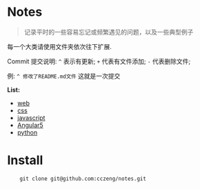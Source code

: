 # Notes

> 记录平时的一些容易忘记或频繁遇见的问题，以及一些典型例子


每一个大类请使用文件夹依次往下扩展.

Commit 提交说明: `^` 表示有更新; `+` 代表有文件添加; `-` 代表删除文件;  

例: `^ 修改了README.md文件` 这就是一次提交

**List:**
- [web](web/)
- [css](css/)
- [javascript](javascript/)
- [Angular5](Angular5/)
- [python](python/)

# Install
```
    git clone git@github.com:cczeng/notes.git
```
